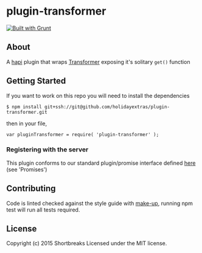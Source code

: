 # plugin-transformer

[![Built with Grunt](https://cdn.gruntjs.com/builtwith.png)](http://gruntjs.com/)

## About

A [hapi](http://hapijs.com/) plugin that wraps [Transformer](https://bitbucket.org/hxshortbreaks/transformer) exposing it's solitary ` get() ` function

## Getting Started

If you want to work on this repo you will need to install the dependencies
```
$ npm install git+ssh://git@github.com/holidayextras/plugin-transformer.git
```

then in your file,

```
var pluginTransformer = require( 'plugin-transformer' );
```

### Registering with the server

This plugin conforms to our standard plugin/promise interface defined [here](https://bitbucket.org/hxshortbreaks/the-works/src/master/docs/PLUGINS.md) (see 'Promises')

## Contributing

Code is linted checked against the style guide with [make-up](https://github.com/holidayextras/make-up), running npm test will run all tests required.

## License
Copyright (c) 2015 Shortbreaks
Licensed under the MIT license.